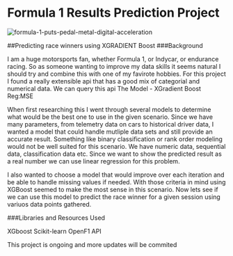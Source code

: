 # Formula 1 Results Prediction Project

![formula-1-puts-pedal-metal-digital-acceleration](https://github.com/user-attachments/assets/52a186ca-fbc1-4d36-836b-1e433e4a2289)

##Predicting race winners using XGRADIENT Boost
###Background

I am a huge motorsports fan, whether Formula 1, or Indycar, or endurance racing. So as someone wanting to improve my data skills it seems natural I should try and combine this with one of my favirote hobbies. For this project I found a really extensible api that has a good mix of categorial and numerical data. We can query this api
The Model - XGradient Boost Reg:MSE

When first researching this I went through several models to determine what would be the best one to use in the given scenario. Since we have many parameters, from telemetry data on cars to historical driver data, I wanted a model that could handle mutliple data sets and still provide an accurate result. Something like binary classification or rank order modeling would not be well suited for this scenario. We have numeric data, sequential data, classification data etc. Since we want to show the predicted result as a real number we can use linear regression for this problem.

I also wanted to choose a model that would improve over each iteration and be able to handle missing values if needed. With those criteria in mind using XGBoost seemed to make the most sense in this scenario. Now lets see if we can use this model to predict the race winner for a given session using variuos data points gathered.

###Libraries and Resources Used


XGboost
Scikit-learn
OpenF1 API

This project is ongoing and more updates will be commited
